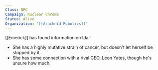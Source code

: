 ```yaml
---
Class: NPC
Campaign: Nuclear Chrome
Status: Alive
Organization: "[[Arachnid Robotics]]"
---
```

[[Emerick]] has found information on Ida:
- She has a highly mutative strain of cancer, but doesn't let herself be stopped by it.
- She has some connection with a rival CEO, Leon Yates, though he's unsure how much.